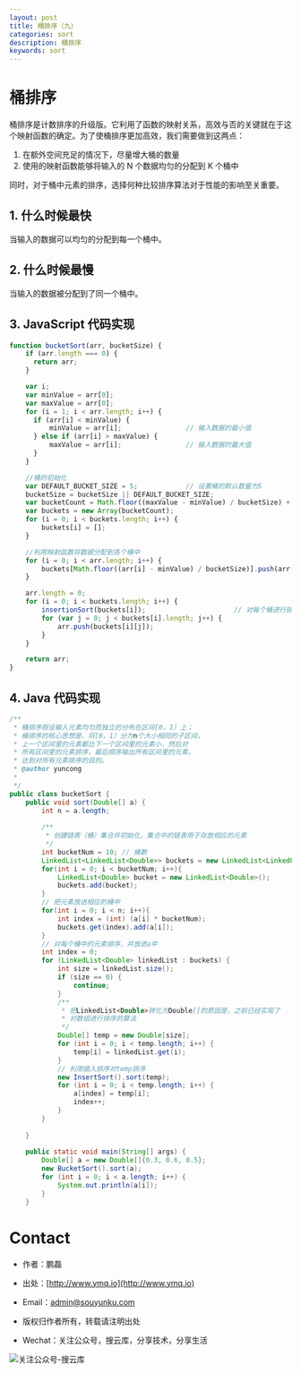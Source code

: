```yaml
---
layout: post
title: 桶排序（九）
categories: sort
description: 桶排序
keywords: sort
---
```


# 桶排序

桶排序是计数排序的升级版。它利用了函数的映射关系，高效与否的关键就在于这个映射函数的确定。为了使桶排序更加高效，我们需要做到这两点：

1. 在额外空间充足的情况下，尽量增大桶的数量
2. 使用的映射函数能够将输入的 N 个数据均匀的分配到 K 个桶中

同时，对于桶中元素的排序，选择何种比较排序算法对于性能的影响至关重要。


## 1. 什么时候最快

当输入的数据可以均匀的分配到每一个桶中。


## 2. 什么时候最慢

当输入的数据被分配到了同一个桶中。


## 3. JavaScript 代码实现

```js
function bucketSort(arr, bucketSize) {
    if (arr.length === 0) {
      return arr;
    }

    var i;
    var minValue = arr[0];
    var maxValue = arr[0];
    for (i = 1; i < arr.length; i++) {
      if (arr[i] < minValue) {
          minValue = arr[i];                // 输入数据的最小值
      } else if (arr[i] > maxValue) {
          maxValue = arr[i];                // 输入数据的最大值
      }
    }

    //桶的初始化
    var DEFAULT_BUCKET_SIZE = 5;            // 设置桶的默认数量为5
    bucketSize = bucketSize || DEFAULT_BUCKET_SIZE;
    var bucketCount = Math.floor((maxValue - minValue) / bucketSize) + 1;   
    var buckets = new Array(bucketCount);
    for (i = 0; i < buckets.length; i++) {
        buckets[i] = [];
    }

    //利用映射函数将数据分配到各个桶中
    for (i = 0; i < arr.length; i++) {
        buckets[Math.floor((arr[i] - minValue) / bucketSize)].push(arr[i]);
    }

    arr.length = 0;
    for (i = 0; i < buckets.length; i++) {
        insertionSort(buckets[i]);                      // 对每个桶进行排序，这里使用了插入排序
        for (var j = 0; j < buckets[i].length; j++) {
            arr.push(buckets[i][j]);                      
        }
    }

    return arr;
}
```

## 4. Java 代码实现
```java
/** 
 * 桶排序假设输入元素均匀而独立的分布在区间[0，1）上； 
 * 桶排序的核心思想是，将[0，1）分为n个大小相同的子区间， 
 * 上一个区间里的元素都比下一个区间里的元素小，然后对 
 * 所有区间里的元素排序，最后顺序输出所有区间里的元素， 
 * 达到对所有元素排序的目的。 
 * @author yuncong 
 * 
 */  
public class bucketSort {  
    public void sort(Double[] a) {  
        int n = a.length;  
          
        /** 
         * 创建链表（桶）集合并初始化，集合中的链表用于存放相应的元素 
         */  
        int bucketNum = 10; // 桶数  
        LinkedList<LinkedList<Double>> buckets = new LinkedList<LinkedList<Double>>();  
        for(int i = 0; i < bucketNum; i++){  
            LinkedList<Double> bucket = new LinkedList<Double>();  
            buckets.add(bucket);  
        }  
        // 把元素放进相应的桶中  
        for(int i = 0; i < n; i++){  
            int index = (int) (a[i] * bucketNum);  
            buckets.get(index).add(a[i]);  
        }  
        // 对每个桶中的元素排序，并放进a中  
        int index = 0;  
        for (LinkedList<Double> linkedList : buckets) {  
            int size = linkedList.size();  
            if (size == 0) {  
                continue;  
            }  
            /** 
             * 把LinkedList<Double>转化为Double[]的原因是，之前已经实现了 
             * 对数组进行排序的算法 
             */  
            Double[] temp = new Double[size];  
            for (int i = 0; i < temp.length; i++) {  
                temp[i] = linkedList.get(i);  
            }  
            // 利用插入排序对temp排序  
            new InsertSort().sort(temp);  
            for (int i = 0; i < temp.length; i++) {  
                a[index] = temp[i];  
                index++;  
            }  
        }  
          
    }  
      
    public static void main(String[] args) {  
        Double[] a = new Double[]{0.3, 0.6, 0.5};  
        new BucketSort().sort(a);  
        for (int i = 0; i < a.length; i++) {  
            System.out.println(a[i]);  
        }  
    }  
```


# Contact

 - 作者：鹏磊  
 - 出处：[http://www.ymq.io](http://www.ymq.io)  
 - Email：[admin@souyunku.com](admin@souyunku.com)  
   
   
 - 版权归作者所有，转载请注明出处
 - Wechat：关注公众号，搜云库，分享技术，分享生活
 
![关注公众号-搜云库](http://www.ymq.io/images/souyunku.png "搜云库")
